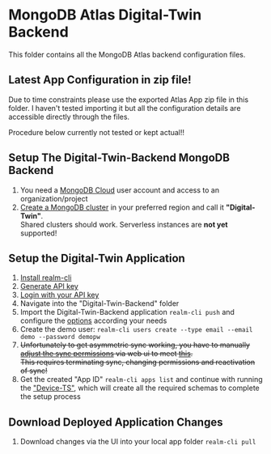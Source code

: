 # MongoDB Atlas Digital-Twin Backend

This folder contains all the MongoDB Atlas backend configuration files.

## Latest App Configuration in zip file!

Due to time constraints please use the exported Atlas App zip file in this folder.
I haven't tested importing it but all the configuration details are accessible directly through the files.


Procedure below currently not tested or kept actual!!


## Setup The Digital-Twin-Backend MongoDB Backend

1. You need a [MongoDB Cloud](https://cloud.mongodb.com/) user account and access to an organization/project
2. [Create a MongoDB cluster](https://www.mongodb.com/docs/atlas/tutorial/create-new-cluster/) in your preferred region and call it **"Digital-Twin"**. <br>Shared clusters should work. Serverless instances are **not yet** supported!

## Setup the Digital-Twin Application

1. [Install realm-cli](https://www.mongodb.com/docs/atlas/app-services/cli/#installation)
2. [Generate API key](https://www.mongodb.com/docs/atlas/app-services/cli/#generate-an-api-key)
3. [Login with your API key](https://www.mongodb.com/docs/atlas/app-services/cli/#authenticate-with-an-api-key)
4. Navigate into the "Digital-Twin-Backend" folder
4. Import the Digital-Twin-Backend application `realm-cli push` and configure the [options](https://www.mongodb.com/docs/atlas/app-services/manage-apps/create/create-with-cli/#run-the-app-creation-command) according your needs
5. Create the demo user: `realm-cli users create --type email --email demo --password demopw`
7. ~~Unfortunately to get asymmetric sync working, you have to manually [adjust the sync permissions](https://www.mongodb.com/docs/atlas/app-services/sync/data-access-patterns/sync-mode/#flexible-sync) via web ui to meet [this](https://github.com/mongodb-industry-solutions/Connected-Devices/blob/development-fr/atlas-backend/SyncPermissions.JSON). <br>This requires terminating sync, changing permissions and reactivation of sync!~~ 
6. Get the created "App ID" `realm-cli apps list` and continue with running the ["Device-TS"](https://github.com/mongodb-industry-solutions/Connected-Devices/tree/main/device-ts), which will create all the required schemas to complete the setup process

## Download Deployed Application Changes

1. Download changes via the UI into your local app folder `realm-cli pull`
